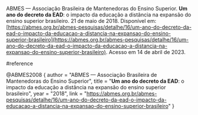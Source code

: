ABMES — Associação Brasileira de Mantenedoras do Ensino Superior. **Um ano do decreto da EAD**: o impacto da educação a distância na expansão do ensino superior brasileiro. 21 de maio de 2018. Disponível em: [https://abmes.org.br/abmes-pesquisas/detalhe/16/um-ano-do-decreto-da-ead-o-impacto-da-educacao-a-distancia-na-expansao-do-ensino-superior-brasileiro](https://abmes.org.br/abmes-pesquisas/detalhe/16/um-ano-do-decreto-da-ead-o-impacto-da-educacao-a-distancia-na-expansao-do-ensino-superior-brasileiro). Acesso em 14 de abril de 2023.

#reference

@ABMES2008 {
	author = "ABMES — Associação Brasileira de Mantenedoras do Ensino Superior",
	title = "**Um ano do decreto da EAD**: o impacto da educação a distância na expansão do ensino superior brasileiro",
	year = "2018",
	link = "https://abmes.org.br/abmes-pesquisas/detalhe/16/um-ano-do-decreto-da-ead-o-impacto-da-educacao-a-distancia-na-expansao-do-ensino-superior-brasileiro"
}